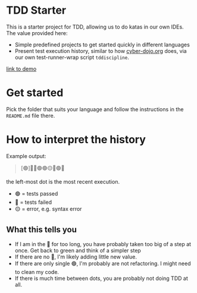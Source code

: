 # TDD Starter

This is a starter project for TDD, allowing us to do katas in our own IDEs. The value provided here:
- Simple predefined projects to get started quickly in different languages
- Present test execution history, similar to how [cyber-dojo.org](https://cyber-dojo.org) does, via our own test-runner-wrap script `tddiscipline`.

[link to demo](./screen_demo.mov)

# Get started
Pick the folder that suits your language and follow the instructions in the `README.md` file there.

# How to interpret the history

Example output:
> [🟢]🔴🔴🟢🟢🟡🔴🟢🔴

the left-most dot is the most recent execution.

- 🟢 = tests passed
- 🔴 = tests failed
- 🟡 = error, e.g. syntax error


## What this tells you

- If I am in the 🔴 for too long, you have probably taken too big of a step at once. Get back to green and think of a simpler step
- If there are no 🔴, I'm likely adding little new value.
- If there are only single 🟢, I'm probably are not refactoring. I might need to clean my code.
- If there is much time between dots, you are probably not doing TDD at all.
